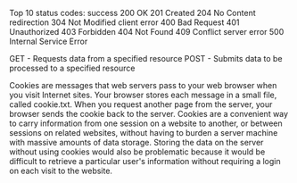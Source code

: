 Top 10 status codes:
success
200 OK
201 Created
204 No Content
redirection
304 Not Modified
client error
400 Bad Request
401 Unauthorized
403 Forbidden
404 Not Found
409 Conflict
server error
500 Internal Service Error

GET - Requests data from a specified resource
POST - Submits data to be processed to a specified resource

Cookies are messages that web servers pass to your web browser when you visit Internet sites. Your browser stores each message in a small file, called cookie.txt. When you request another page from the server, your browser sends the cookie back to the server. Cookies are a convenient way to carry information from one session on a website to another, or between sessions on related websites, without having to burden a server machine with massive amounts of data storage. Storing the data on the server without using cookies would also be problematic because it would be difficult to retrieve a particular user's information without requiring a login on each visit to the website.